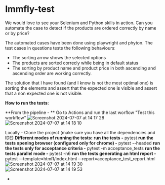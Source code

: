 # Immfly-test

We would love to see your Selenium and Python skills in action. Can you automate the case to detect if the products are ordered correctly by name or by price?	


The automated cases have been done using playwright and phyton.
The test cases in questions tests the following behaviours:
 - The sorting arrow shows the selected options
 - The products are sorted correcly while being in default status
 - The sorting by product name and product price in both ascending and ascending order are working correctly.

The solution that I have found (and I know is not the most optimal one) is sorting the elements and assert that the expected one is visible and assert that a non expected one is not visible.

**How to run the tests:**

**From the pipeline - ** Go to Actions and run the last worflow "Test this workflow"
![Screenshot 2024-07-07 at 14 17 28](https://github.com/Albertofly/Immfly-test/assets/174526111/00a6312e-df01-483c-939c-27959fb1820c)
![Screenshot 2024-07-07 at 14 18 10](https://github.com/Albertofly/Immfly-test/assets/174526111/9b0fd64b-e6de-45ad-91a1-453dd09899ab)

Locally - Clone the project (make sure you have all the dependencies and IDE)
**Different modes of running the tests:**
**run the tests -** pytest
**run the tests opening browser (configured only for chrome) -** pytest --headed
**run the tests only for acceptance criteria -** pytest -m acceptance_tests
**run the tests parallel mode -** pytest -n6
**run the tests generating an html report -** pytest --template=html1/index.html --report=acceptance_test_report.html
![Screenshot 2024-07-07 at 14 19 30](https://github.com/Albertofly/Immfly-test/assets/174526111/2353b3cd-0da3-4022-844d-fa8677bbcf78)
![Screenshot 2024-07-07 at 14 19 53](https://github.com/Albertofly/Immfly-test/assets/174526111/62f5a7b8-a0f4-45bc-88b9-0feb6449eadc)


- 
